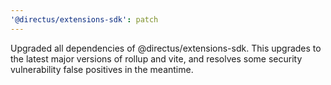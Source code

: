 ```yaml
---
'@directus/extensions-sdk': patch
---
```


Upgraded all dependencies of @directus/extensions-sdk. This upgrades to the latest major versions of
rollup and vite, and resolves some security vulnerability false positives in the meantime.
